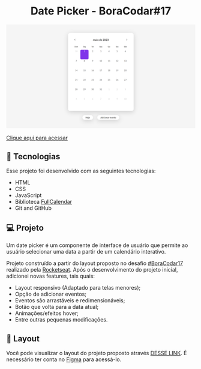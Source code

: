 <h1 align="center"> Date Picker - BoraCodar#17 </h1>

![preview](./.github/preview.png)

[Clique aqui para acessar](https://maik-emanoel.github.io/date-picker/)

## 🚀 Tecnologias

Esse projeto foi desenvolvido com as seguintes tecnologias:

- HTML
- CSS
- JavaScript
- Biblioteca [FullCalendar](https://fullcalendar.io/)
- Git and GitHub

## 💻 Projeto

Um date picker é um componente de interface de usuário que permite ao usuário selecionar uma data a partir de um calendário interativo.<br>

Projeto construído a partir do layout proposto no desafio [#BoraCodar17](https://boracodar.dev/) realizado pela [Rocketseat](https://rocketseat.com.br).
Após o desenvolvimento do projeto inicial, adicionei novas features, tais quais:

- Layout responsivo (Adaptado para telas menores);
- Opção de adicionar eventos;
- Eventos são arrastáveis e redimensionáveis;
- Botão que volta para a data atual;
- Animações/efeitos hover;
- Entre outras pequenas modificações.

## 🔖 Layout

Você pode visualizar o layout do projeto proposto através [DESSE LINK](https://www.figma.com/community/file/1233047894822880766). É necessário ter conta no [Figma](https://figma.com) para acessá-lo.